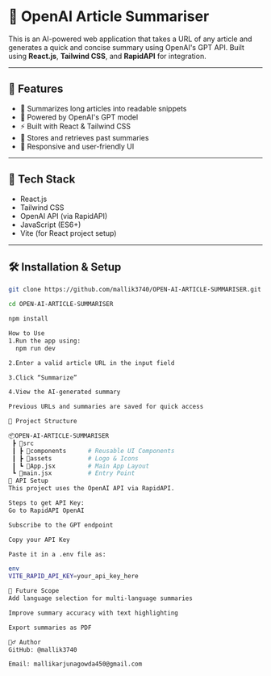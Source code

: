 # 🧠 OpenAI Article Summariser

This is an AI-powered web application that takes a URL of any article and generates a quick and concise summary using OpenAI's GPT API. Built using **React.js**, **Tailwind CSS**, and **RapidAPI** for integration.

---

## 🚀 Features

- 📑 Summarizes long articles into readable snippets  
- 🧠 Powered by OpenAI's GPT model  
- ⚡ Built with React & Tailwind CSS  
- 🔗 Stores and retrieves past summaries  
- 📱 Responsive and user-friendly UI  

---

## 🔧 Tech Stack

- React.js  
- Tailwind CSS  
- OpenAI API (via RapidAPI)  
- JavaScript (ES6+)  
- Vite (for React project setup)

---

## 🛠️ Installation & Setup

```bash
git clone https://github.com/mallik3740/OPEN-AI-ARTICLE-SUMMARISER.git

cd OPEN-AI-ARTICLE-SUMMARISER

npm install

How to Use
1.Run the app using:
  npm run dev

2.Enter a valid article URL in the input field

3.Click “Summarize”

4.View the AI-generated summary

Previous URLs and summaries are saved for quick access

📁 Project Structure

📦OPEN-AI-ARTICLE-SUMMARISER
 ┣ 📂src
 ┃ ┣ 📂components      # Reusable UI Components
 ┃ ┣ 📂assets          # Logo & Icons
 ┃ ┗ 📜App.jsx         # Main App Layout
 ┗ 📜main.jsx          # Entry Point
📄 API Setup
This project uses the OpenAI API via RapidAPI.

Steps to get API Key:
Go to RapidAPI OpenAI

Subscribe to the GPT endpoint

Copy your API Key

Paste it in a .env file as:

env
VITE_RAPID_API_KEY=your_api_key_here

📌 Future Scope
Add language selection for multi-language summaries

Improve summary accuracy with text highlighting

Export summaries as PDF

🙋‍♂️ Author
GitHub: @mallik3740

Email: mallikarjunagowda450@gmail.com
